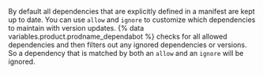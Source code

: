 By default all dependencies that are explicitly defined in a manifest are kept up to date. You can use `allow` and `ignore` to customize which dependencies to maintain with version updates. {% data variables.product.prodname_dependabot %} checks for all allowed dependencies and then filters out any ignored dependencies or versions. So a dependency that is matched by both an `allow` and an `ignore` will be ignored.
